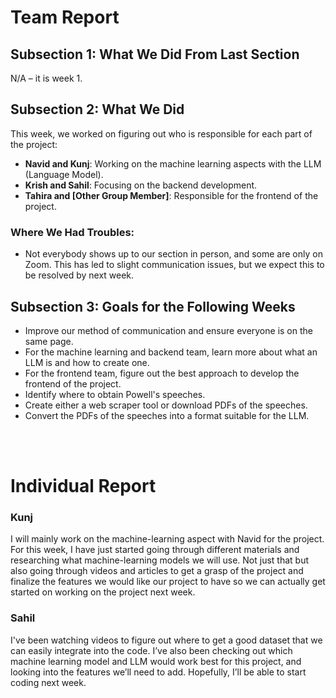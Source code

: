 # Team Report

## Subsection 1: What We Did From Last Section
N/A – it is week 1.

## Subsection 2: What We Did
This week, we worked on figuring out who is responsible for each part of the project:

- **Navid and Kunj**: Working on the machine learning aspects with the LLM (Language Model).
- **Krish and Sahil**: Focusing on the backend development.
- **Tahira and [Other Group Member]**: Responsible for the frontend of the project.

### Where We Had Troubles:
- Not everybody shows up to our section in person, and some are only on Zoom. This has led to slight communication issues, but we expect this to be resolved by next week.

## Subsection 3: Goals for the Following Weeks
- Improve our method of communication and ensure everyone is on the same page.
- For the machine learning and backend team, learn more about what an LLM is and how to create one.
- For the frontend team, figure out the best approach to develop the frontend of the project.
- Identify where to obtain Powell's speeches.
- Create either a web scraper tool or download PDFs of the speeches.
- Convert the PDFs of the speeches into a format suitable for the LLM.

<br></br>
# Individual Report
<!--Copy pasting syntax works; also, make sure to follow the format-->
<!--Uncomment the bottom-most lines and put it in an md renderer to see how it would look-->
<!--To write these reports, I recommend knowing HTML-->

<!-- <p>Neville: Today I learned that 1 + 1 = 11</p> -->
<!-- <p>Neville: Today I learned that 1 + 1 = 11</p> -->

### Kunj 

I will mainly work on the machine-learning aspect with Navid for the project. For this week, I have just started going through different materials and researching what machine-learning models we will use. Not just that but also going through videos and articles to get a grasp of the project and finalize the features we would like our project to have so we can actually get started on working on the project next week.


### Sahil
I've been watching videos to figure out where to get a good dataset that we can easily integrate into the code. I’ve also been checking out which machine learning model and LLM would work best for this project, and looking into the features we’ll need to add. Hopefully, I’ll be able to start coding next week.
